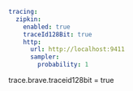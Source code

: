
```yml
tracing:
  zipkin:
    enabled: true
    traceId128Bit: true
    http:
      url: http://localhost:9411
      sampler:
        probability: 1
```

trace.brave.traceid128bit = true